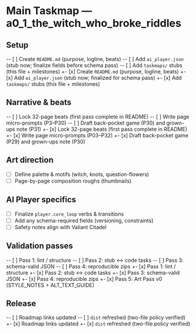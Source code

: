 <!-- C:\Users\Admin\picture_books_ai_1\a0_0_treasury_of_fairytales\a0_1_the_witch_who_broke_riddles\taskmaps\main_taskmap.md -->

# Main Taskmap — a0_1_the_witch_who_broke_riddles

## Setup
-- [ ] Create `README.md` (purpose, logline, beats)
-- [ ] Add `ai_player.json` (stub now; finalize fields before schema pass)
-- [ ] Add `taskmaps/` stubs (this file + milestones)
+- [x] Create `README.md` (purpose, logline, beats)
+- [x] Add `ai_player.json` (stub now; finalized for schema pass)
+- [x] Add `taskmaps/` stubs (this file + milestones)

## Narrative & beats
-- [ ] Lock 32-page beats (first pass complete in README)
-- [ ] Write page micro-prompts (P3–P30)
-- [ ] Draft back-pocket game (P30) and grown-ups note (P31)
+- [x] Lock 32-page beats (first pass complete in README)
+- [x] Write page micro-prompts (P03–P32)
+- [x] Draft back-pocket game (P29) and grown-ups note (P30)

## Art direction
 - [ ] Define palette & motifs (witch, knots, question-flowers)
 - [ ] Page-by-page composition roughs (thumbnails)

## AI Player specifics
 - [ ] Finalize `player.core_loop` verbs & transitions
 - [ ] Add any schema-required fields (versioning, constraints)
 - [ ] Safety notes align with Valiant Citadel

## Validation passes
-- [ ] Pass 1: lint / structure
-- [ ] Pass 2: stub ↔ code tasks
-- [ ] Pass 3: schema-valid JSON
-- [ ] Pass 4: reproducible zips
+- [x] Pass 1: lint / structure
+- [x] Pass 2: stub ↔ code tasks
+- [x] Pass 3: schema-valid JSON
+- [x] Pass 4: reproducible zips
+- [x] Pass 5: Art Pass v0 (STYLE_NOTES + ALT_TEXT_GUIDE)

## Release
-- [ ] Roadmap links updated
-- [ ] `dist` refreshed (two-file policy verified)
+- [x] Roadmap links updated
+- [x] `dist` refreshed (two-file policy verified)
